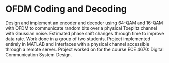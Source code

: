 # OFDM Coding and Decoding
Design and implement an encoder and decoder using 64-QAM and 16-QAM with OFDM to communicate random bits over a physical Toeplitz channel with Gaussian noise. Estimated phase shift changes through time to improve data rate. Work done in a group of two students. Project implemented entirely in MATLAB and interfaces with a physical channel accessible through a remote server. Project worked on for the course ECE 4670: Digital Communication System Design.

